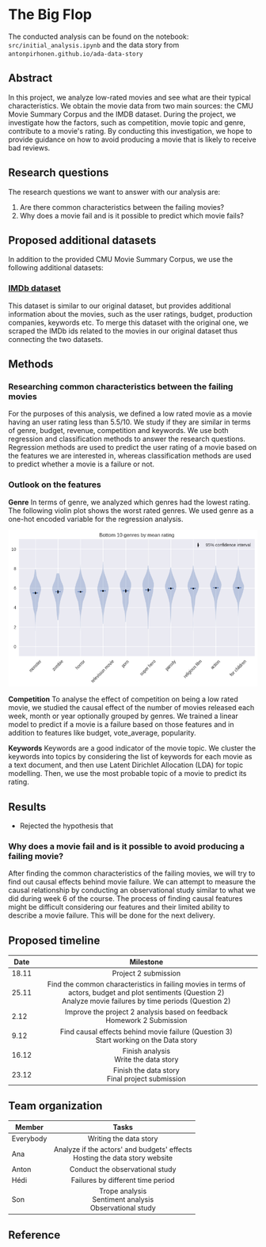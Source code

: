 # The Big Flop

The conducted analysis can be found on the notebook: `src/initial_analysis.ipynb` and the data story from `antonpirhonen.github.io/ada-data-story`

## Abstract

In this project, we analyze low-rated movies and see what are their typical characteristics.
We obtain the movie data from two main sources: the CMU Movie Summary Corpus and the IMDB dataset.
During the project, we investigate how the factors, such as competition, movie topic and genre, contribute to a movie's rating.
By conducting this investigation, we hope to provide guidance on how to avoid producing a movie that is likely to receive bad reviews.

## Research questions

The research questions we want to answer with our analysis are:
1. Are there common characteristics between the failing movies?
2. Why does a movie fail and is it possible to predict which movie fails?

## Proposed additional datasets

In addition to the provided CMU Movie Summary Corpus, we use the following additional datasets:

### [IMDb dataset](https://www.kaggle.com/datasets/rounakbanik/the-movies-dataset)

This dataset is similar to our original dataset, but provides additional information about the movies, such as the user ratings, budget, production companies, keywords etc. To merge this dataset with the original one, we scraped the IMDb ids related to the movies in our original dataset thus connecting the two datasets.

## Methods

### Researching common characteristics between the failing movies

For the purposes of this analysis, we defined a low rated movie as a movie having an user rating less than 5.5/10.
We study if they are similar in terms of genre, budget, revenue, competition and keywords.
We use both regression and classification methods to answer the research questions.
Regression methods are used to predict the user rating of a movie based on the features we are interested in, whereas classification methods are used to predict whether a movie is a failure or not.

### Outlook on the features

**Genre**
In terms of genre, we analyzed which genres had the lowest rating. The following violin plot shows the worst rated genres. We used genre as a one-hot encoded variable for the regression analysis.

<p align="center">
  <img src="img/bottom_10_genres.png" style="width: 600px;"/>
</p>

**Competition**
To analyse the effect of competition on being a low rated movie, we studied the causal effect of the number of movies released each week, month or year optionally grouped by genres. We trained a linear model to predict if a movie is a failure based on those features and in addition to features like budget, vote_average, popularity. 

**Keywords**
Keywords are a good indicator of the movie topic. We cluster the keywords into topics by considering the list of keywords for each movie as a text document, and then use Latent Dirichlet Allocation (LDA) for topic modelling. Then, we use the most probable topic of a movie to predict its rating.

## Results
 - Rejected the hypothesis that 




### Why does a movie fail and is it possible to avoid producing a failing movie?
After finding the common characteristics of the failing movies, we will try to find out causal effects behind movie failure. We can attempt to measure the causal relationship by conducting an observational study similar to what we did during week 6 of the course. The process of finding causal features might be difficult considering our features and their limited ability to describe a movie failure. This will be done for the next delivery.

## Proposed timeline
| Date   |      Milestone      |
|----------|:-------------:|
|18.11|Project 2 submission|
|25.11|Find the common characteristics in failing movies in terms of actors, budget and plot sentiments (Question 2) <br> Analyze movie failures by time periods  (Question 2)|
|2.12|Improve the project 2 analysis based on feedback <br> Homework 2 Submission|
|9.12|Find causal effects behind movie failure (Question 3)<br>Start working on the Data story|
|16.12|Finish analysis<br>Write the data story|
|23.12|Finish the data story<br>Final project submission|

## Team organization
| Member   |      Tasks      |
|----------|:-------------:|
| Everybody | Writing the data story |
| Ana | Analyze if the actors' and budgets' effects <br> Hosting the data story website |
| Anton | Conduct the observational study | 
| Hédi | Failures by different time period |
| Son | Trope analysis <br> Sentiment analysis <br> Observational study|

## Reference